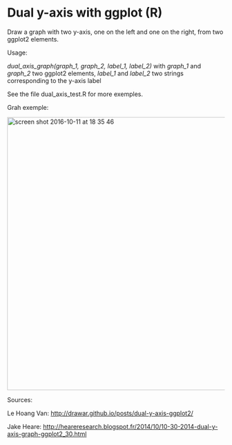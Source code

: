 # Dual y-axis with ggplot (R)

Draw a graph with two y-axis, one on the left and one on the right, from two ggplot2 elements.


Usage:

*dual_axis_graph(graph_1, graph_2, label_1, label_2)*
with *graph_1* and *graph_2* two ggplot2 elements, *label_1* and *label_2* two strings corresponding to the y-axis label

See the file dual_axis_test.R for more exemples.

Grah exemple:

<img width="632" alt="screen shot 2016-10-11 at 18 35 46" src="https://cloud.githubusercontent.com/assets/14059237/19279446/bf19521c-8fe1-11e6-830f-5f2af8a9b138.png">

Sources:

Le Hoang Van: http://drawar.github.io/posts/dual-y-axis-ggplot2/

Jake Heare: http://heareresearch.blogspot.fr/2014/10/10-30-2014-dual-y-axis-graph-ggplot2_30.html
